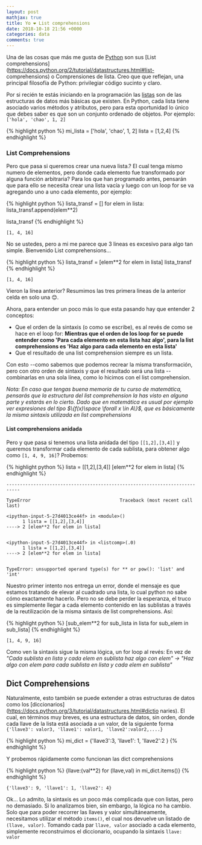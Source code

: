 ```yaml
---
layout: post
mathjax: true
title: Yo ❤️ List comprehensions
date: 2018-10-18 21:56 +0000
categories: data
comments: true
---
```

 
Una de las cosas que más me gusta de
[Python](https://es.wikipedia.org/wiki/Python) son sus [List
comprehensions](https://docs.python.org/2/tutorial/datastructures.html#list-
comprehensions) o Comprensiones de lista. Creo que que reflejan, una principal
filosofía de Python: privilegiar código sucinto y claro.

Por si recién te estás iniciando en la programación las
[listas](https://docs.python.org/3/tutorial/datastructures.html) son de las
estructuras de datos más básicas que existen. En Python, cada lista tiene
asociado varios métodos y atributos, pero para esta oportunidad lo único que
debes saber es que son un conjunto ordenado de objetos. Por ejemplo: `['hola',
'chao', 1, 2]` 


{% highlight python %}
mi_lista = ['hola', 'chao', 1, 2]
lista = [1,2,4]
{% endhighlight %}
 
### List Comprehensions 
 
Pero que pasa si queremos crear una nueva lista.? El cual tenga mismo numero de
elementos, pero donde cada elemento fue transformado por alguna función
arbitraria? Para los que han programado antes, pensarán que para ello se
necesita crear una lista vacía y luego con un loop for se va agregando uno a uno
cada elemento, por ejemplo: 


{% highlight python %}
lista_transf = []
for elem in lista:
    lista_transf.append(elem**2)

lista_transf
{% endhighlight %}




    [1, 4, 16]


 
No se ustedes, pero a mi me parece que 3 lineas es excesivo para algo tan
simple. Bienvenido List comprehensions... 


{% highlight python %}
lista_transf = [elem**2 for elem in lista]
lista_transf
{% endhighlight %}




    [1, 4, 16]


 
Vieron la línea anterior? Resumimos las tres primera lineas de la anterior celda
en solo una 😊.

Ahora, para entender un poco más lo que esta pasando hay que entender 2
conceptos:
* Que el orden de la sintaxis (o como se escribe), es al revés de como se hace
en el loop for: **Mientras que el orden de los loop for se puede entender como
'Para cada elemento en esta lista haz algo', para la list comprehensions es 'Haz
algo para cada elemento en esta lista'**
* Que el resultado de una list comprehension siempre es un lista.

Con esto --como sabemos que podemos recrear la misma transformación, pero con
otro orden de sintaxis y que el resultado será una lista -- combinarlas en una
sola línea, como lo hicimos con el list comprehension.

*Nota: En caso que tengas buena memoria de tu curso de matemática, pensarás que
la estructura del list comprehension la has visto en alguna parte y estarás en
lo cierto. Dado que en matemática es usual por ejemplo ver expresiones del tipo
$\{f(x)\space   \forall x \in A\}$, que es básicamente la misma sintaxis
utilizada en list comprehensions* 
 
#### List comprehensions anidada 
 
Pero y que pasa si tenemos una lista anidada del tipo `[[1,2],[3,4]]` y queremos
transformar cada elemento de cada sublista, para obtener algo como `[1, 4, 9,
16]`? Probemos: 


{% highlight python %}
lista = [[1,2],[3,4]]
[elem**2 for elem in lista]
{% endhighlight %}


    ---------------------------------------------------------------------------

    TypeError                                 Traceback (most recent call last)

    <ipython-input-5-27d4013ce44f> in <module>()
          1 lista = [[1,2],[3,4]]
    ----> 2 [elem**2 for elem in lista]
    

    <ipython-input-5-27d4013ce44f> in <listcomp>(.0)
          1 lista = [[1,2],[3,4]]
    ----> 2 [elem**2 for elem in lista]
    

    TypeError: unsupported operand type(s) for ** or pow(): 'list' and 'int'

 
Nuestro primer intento nos entrega un error, donde el mensaje es que estamos
tratando de elevar al cuadrado una lista, lo cual python no sabe cómo
exactamente hacerlo. Pero no se debe perder la esperanza, el truco es
simplemente llegar a cada elemento contenido en las sublistas a través de la
reutilización de la misma sintaxis de list comprehensions. Así: 


{% highlight python %}
[sub_elem**2 for sub_lista in lista for sub_elem in sub_lista]
{% endhighlight %}




    [1, 4, 9, 16]


 
Como ven la sintaxis sigue la misma lógica, un for loop al revés: En vez de
*"Cada sublista en lista y cada elem en sublista haz algo con elem" → "Haz algo
con elem para cada sublista en lista y cada elem en sublista"* 
 
## Dict Comprehensions 
 
Naturalmente, esto también se puede extender a otras estructuras de datos como
los [diccionarios](https://docs.python.org/3/tutorial/datastructures.html#dictio
naries). El cual, en términos muy breves, es una estructura de datos, sin orden,
donde cada llave de la lista está asociada a un valor, de la siguiente forma
`{'llave3': valor3, 'llave1': valor1, 'llave2':valor2,....}` 


{% highlight python %}
mi_dict = {'llave3':3, 'llave1': 1, 'llave2':2 }
{% endhighlight %}
 
Y probemos rápidamente como funcionan las dict comprehensions 


{% highlight python %}
{llave:(val**2) for (llave,val) in mi_dict.items()}
{% endhighlight %}




    {'llave3': 9, 'llave1': 1, 'llave2': 4}


 
Ok... Lo admito, la sintaxis es un poco más complicada que con listas, pero no
demasiado. Si lo analizamos bien, sin embargo, la lógica no ha cambio. Solo que
para poder recorrer las llaves y valor simultáneamente, necesitamos utilizar el
método `items()`, el cual nos devuelve un listado de `(llave, valor)`. Tomando
cada par `llave, valor` asociado a cada elemento, simplemente reconstruimos el
diccionario, ocupando la sintaxis `llave: valor` 
